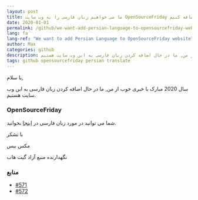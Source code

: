 ```yaml
---
layout: post
title: ما می خواهیم زبان فارسی را به وب سایت OpenSourceFriday اضافه کنیم
date: 2020-01-01
permalink: /github/we-want-add-persian-language-to-opensourcefriday-website/fa/
lang: fa
lang-ref: "We want to add Persian Language to OpenSourceFriday website"
author: Max
categories: github
description: سال 2020 مبارک با خبری خوب از من, ما در حال اضافه کردن زبان فارسی به این وب سایت هستیم.
tags: github opensourcefriday persian translate
---
```


با سلام,

سال 2020 مبارک با خبری خوب از من, ما در حال اضافه کردن زبان فارسی به این وب سایت هستیم.
<!--more-->

### OpenSourceFriday

شما می توانید در مورد زبان فارسی در [اینجا](https://en.wikipedia.org/wiki/Persian_language) بخوانید.

با تشکر

مکس بیس

نگهدارنده منبع آزاد گیت هاب

### منابع

- [#571](https://github.com/github/opensourcefriday/pull/571)
- [#572](https://github.com/github/opensourcefriday/pull/572)

